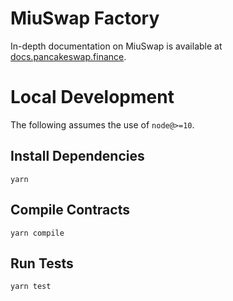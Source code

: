 # MiuSwap Factory


In-depth documentation on MiuSwap is available at [docs.pancakeswap.finance](https://docs.pancakeswap.finance/).

# Local Development

The following assumes the use of `node@>=10`.

## Install Dependencies

`yarn`

## Compile Contracts

`yarn compile`

## Run Tests

`yarn test`
